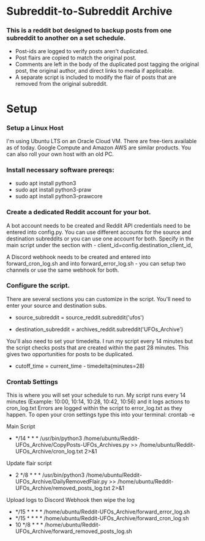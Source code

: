 # Subreddit-to-Subreddit Archive
 
### This is a reddit bot designed to backup posts from one subreddit to another on a set schedule. 
- Post-ids are logged to verify posts aren't duplicated.
- Post flairs are copied to match the original post.
- Comments are left in the body of the duplicated post tagging the original post, the original author, and direct links to media if applicable. 
- A separate script is included to modify the flair of posts that are removed from the original subreddit. 

# Setup

### Setup a Linux Host
I'm using Ubuntu LTS on an Oracle Cloud VM. There are free-tiers available as of today. Google Compute and Amazon AWS are similar products. You can also roll your own host with an old PC. 

### Install necessary software prereqs: 
- sudo apt install python3
- sudo apt install python3-praw
- sudo apt install python3-prawcore

### Create a dedicated Reddit account for your bot.
A bot account needs to be created and Reddit API credentials need to be entered into config.py. You can use different accounts for the source and destination subreddits or you can use one account for both. Specify in the main script under the section with - client_id=config.destination_client_id,

A Discord webhook needs to be created and entered into forward_cron_log.sh and into forward_error_log.sh - you can setup two channels or use the same webhook for both. 

### Configure the script.
There are several sections you can customize in the script. You'll need to enter your source and destination subs.

- source_subreddit = source_reddit.subreddit('ufos')

- destination_subreddit = archives_reddit.subreddit('UFOs_Archive')

You'll also need to set your timedelta. I run my script every 14 minutes but the script checks posts that are created within the past 28 minutes. This gives two opportunities for posts to be duplicated. 

- cutoff_time = current_time - timedelta(minutes=28)

### Crontab Settings
This is where you will set your schedule to run. My script runs every 14 minutes (Example: 10:00, 10:14, 10:28, 10:42, 10:56) and it logs actions to cron_log.txt Errors are logged within the script to error_log.txt as they happen. To open your cron settings type this into your terminal: crontab -e

Main Script
- */14 * * * /usr/bin/python3 /home/ubuntu/Reddit-UFOs_Archive/CopyPosts-UFOs_Archives.py >> /home/ubuntu/Reddit-UFOs_Archive/cron_log.txt 2>&1

Update flair script
- 2 */8 * * * /usr/bin/python3 /home/ubuntu/Reddit-UFOs_Archive/DailyRemovedFlair.py >> /home/ubuntu/Reddit-UFOs_Archive/removed_posts_log.txt 2>&1


Upload logs to Discord Webhook then wipe the log
- */15 * * * * /home/ubuntu/Reddit-UFOs_Archive/forward_error_log.sh
- */15 * * * * /home/ubuntu/Reddit-UFOs_Archive/forward_cron_log.sh
- 10 */8 * * * /home/ubuntu/Reddit-UFOs_Archive/forward_removed_posts_log.sh

